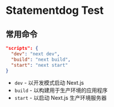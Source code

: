 # Statementdog Test

## 常用命令

```json
"scripts": {
  "dev": "next dev",
  "build": "next build",
  "start": "next start"
}
```

- `dev` - 以开发模式启动 Next.js
- `build` - 以构建用于生产环境的应用程序
- `start` - 以启动 Next.js 生产环境服务器
